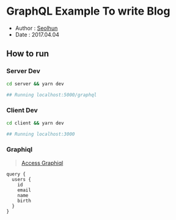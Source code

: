 # GraphQL Example To write Blog

- Author : [Seolhun](https://github.com/Seolhun)
- Date : 2017.04.04

## How to run

### Server Dev

```bash
cd server && yarn dev

## Running localhost:5000/graphql
```

### Client Dev

```bash
cd client && yarn dev

## Running localhost:3000
```

### Graphiql

> [Access Graphiql](http://localhost:7000/graphql)

```gql
query {
  users {
    id
    email
    name
    birth
  }
}
```
